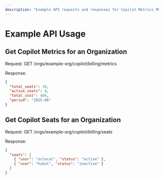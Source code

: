 ```yaml
---
description: "Example API requests and responses for Copilot Metrics MCP Server"
---
```


# Example API Usage

## Get Copilot Metrics for an Organization

Request:
GET /orgs/example-org/copilot/billing/metrics

Response:

```json
{
  "total_seats": 10,
  "active_seats": 8,
  "total_cost": 400,
  "period": "2025-06"
}
```

## Get Copilot Seats for an Organization

Request:
GET /orgs/example-org/copilot/billing/seats

Response:

```json
{
  "seats": [
    { "user": "octocat", "status": "active" },
    { "user": "hubot", "status": "inactive" }
  ]
}
```
